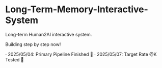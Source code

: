 # Long-Term-Memory-Interactive-System
Long-term Human2AI interactive system.

Building step by step now!

· 2025/05/04: Primary Pipeline Finished 🎉
· 2025/05/07: Target Rate @K Tested 🎯